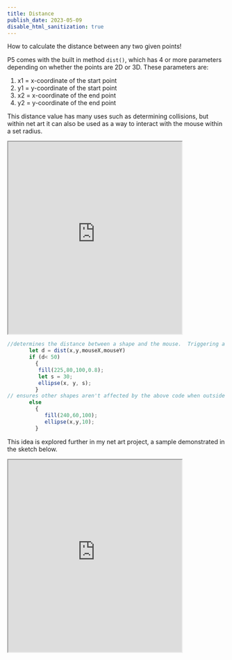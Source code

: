 ```yaml
---
title: Distance
publish_date: 2023-05-09
disable_html_sanitization: true
---
```


How to calculate the distance between any two given points! 

P5 comes with the built in method `dist()`, which has 4 or more parameters depending on whether the points are 2D or 3D. 
These parameters are: 
1. x1 = x-coordinate of the start point
2. y1 = y-coordinate of the start point
3. x2 = x-coordinate of the end point
4. y2 = y-coordinate of the end point 

This distance value has many uses such as determining collisions, but within net art it can also be used as a way to interact with the mouse within a set radius. 

<iframe width = "400" height = "442" src="https://editor.p5js.org/kirstinmeows/full/mqeFoJfkb"></iframe>

``` javascript 
//determines the distance between a shape and the mouse.  Triggering a change in size and fill if the distance is within 50px of the mouse.     
       let d = dist(x,y,mouseX,mouseY)
       if (d< 50)
         {
          fill(225,80,100,0.8);
          let s = 30;
          ellipse(x, y, s);
         }
// ensures other shapes aren't affected by the above code when outside of the radius
       else
         {
            fill(240,60,100);
            ellipse(x,y,10);
         }
```
This idea is explored further in my net art project, a sample demonstrated in the sketch below.
<iframe width = "400" height = "442" src="https://editor.p5js.org/kirstinmeows/full/4se3LV9mL"></iframe>